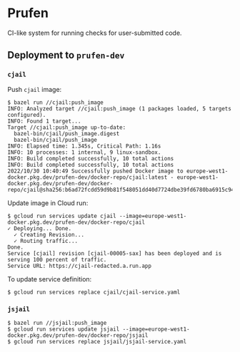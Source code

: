 # Prufen

CI-like system for running checks for user-submitted code.

## Deployment to `prufen-dev`

### `cjail`

Push `cjail` image:

```
$ bazel run //cjail:push_image
INFO: Analyzed target //cjail:push_image (1 packages loaded, 5 targets configured).
INFO: Found 1 target...
Target //cjail:push_image up-to-date:
  bazel-bin/cjail/push_image.digest
  bazel-bin/cjail/push_image
INFO: Elapsed time: 1.345s, Critical Path: 1.16s
INFO: 10 processes: 1 internal, 9 linux-sandbox.
INFO: Build completed successfully, 10 total actions
INFO: Build completed successfully, 10 total actions
2022/10/30 10:40:49 Successfully pushed Docker image to europe-west1-docker.pkg.dev/prufen-dev/docker-repo/cjail:latest - europe-west1-docker.pkg.dev/prufen-dev/docker-repo/cjail@sha256:b6ad72fcdd59d9b81f548051dd40d7724dbe39fd6780ba6915c9485465c07c63
```

Update image in Cloud run:

```
$ gcloud run services update cjail --image=europe-west1-docker.pkg.dev/prufen-dev/docker-repo/cjail
✓ Deploying... Done.
  ✓ Creating Revision...
  ✓ Routing traffic...
Done.
Service [cjail] revision [cjail-00005-sax] has been deployed and is serving 100 percent of traffic.
Service URL: https://cjail-redacted.a.run.app
```

To update service definition:

```
$ gcloud run services replace cjail/cjail-service.yaml
```

### `jsjail`

```
$ bazel run //jsjail:push_image
$ gcloud run services update jsjail --image=europe-west1-docker.pkg.dev/prufen-dev/docker-repo/jsjail
$ gcloud run services replace jsjail/jsjail-service.yaml
```
